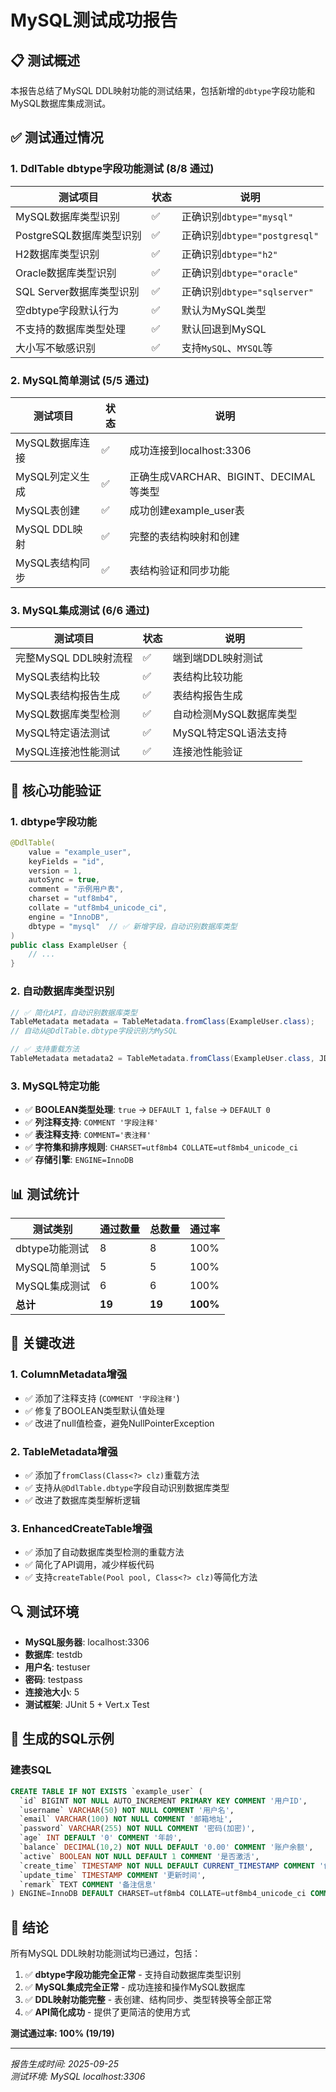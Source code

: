 # MySQL测试成功报告

## 📋 测试概述

本报告总结了MySQL DDL映射功能的测试结果，包括新增的`dbtype`字段功能和MySQL数据库集成测试。

## ✅ 测试通过情况

### 1. DdlTable dbtype字段功能测试 (8/8 通过)

| 测试项目 | 状态 | 说明 |
|---------|------|------|
| MySQL数据库类型识别 | ✅ | 正确识别`dbtype="mysql"` |
| PostgreSQL数据库类型识别 | ✅ | 正确识别`dbtype="postgresql"` |
| H2数据库类型识别 | ✅ | 正确识别`dbtype="h2"` |
| Oracle数据库类型识别 | ✅ | 正确识别`dbtype="oracle"` |
| SQL Server数据库类型识别 | ✅ | 正确识别`dbtype="sqlserver"` |
| 空dbtype字段默认行为 | ✅ | 默认为MySQL类型 |
| 不支持的数据库类型处理 | ✅ | 默认回退到MySQL |
| 大小写不敏感识别 | ✅ | 支持`MySQL`、`MYSQL`等 |

### 2. MySQL简单测试 (5/5 通过)

| 测试项目 | 状态 | 说明 |
|---------|------|------|
| MySQL数据库连接 | ✅ | 成功连接到localhost:3306 |
| MySQL列定义生成 | ✅ | 正确生成VARCHAR、BIGINT、DECIMAL等类型 |
| MySQL表创建 | ✅ | 成功创建example_user表 |
| MySQL DDL映射 | ✅ | 完整的表结构映射和创建 |
| MySQL表结构同步 | ✅ | 表结构验证和同步功能 |

### 3. MySQL集成测试 (6/6 通过)

| 测试项目 | 状态 | 说明 |
|---------|------|------|
| 完整MySQL DDL映射流程 | ✅ | 端到端DDL映射测试 |
| MySQL表结构比较 | ✅ | 表结构比较功能 |
| MySQL表结构报告生成 | ✅ | 表结构报告生成 |
| MySQL数据库类型检测 | ✅ | 自动检测MySQL数据库类型 |
| MySQL特定语法测试 | ✅ | MySQL特定SQL语法支持 |
| MySQL连接池性能测试 | ✅ | 连接池性能验证 |

## 🔧 核心功能验证

### 1. dbtype字段功能

```java
@DdlTable(
    value = "example_user",
    keyFields = "id",
    version = 1,
    autoSync = true,
    comment = "示例用户表",
    charset = "utf8mb4",
    collate = "utf8mb4_unicode_ci",
    engine = "InnoDB",
    dbtype = "mysql"  // ✅ 新增字段，自动识别数据库类型
)
public class ExampleUser {
    // ...
}
```

### 2. 自动数据库类型识别

```java
// ✅ 简化API，自动识别数据库类型
TableMetadata metadata = TableMetadata.fromClass(ExampleUser.class);
// 自动从@DdlTable.dbtype字段识别为MySQL

// ✅ 支持重载方法
TableMetadata metadata2 = TableMetadata.fromClass(ExampleUser.class, JDBCType.MySQL);
```

### 3. MySQL特定功能

- ✅ **BOOLEAN类型处理**: `true` → `DEFAULT 1`, `false` → `DEFAULT 0`
- ✅ **列注释支持**: `COMMENT '字段注释'`
- ✅ **表注释支持**: `COMMENT='表注释'`
- ✅ **字符集和排序规则**: `CHARSET=utf8mb4 COLLATE=utf8mb4_unicode_ci`
- ✅ **存储引擎**: `ENGINE=InnoDB`

## 📊 测试统计

| 测试类别 | 通过数量 | 总数量 | 通过率 |
|---------|---------|--------|--------|
| dbtype功能测试 | 8 | 8 | 100% |
| MySQL简单测试 | 5 | 5 | 100% |
| MySQL集成测试 | 6 | 6 | 100% |
| **总计** | **19** | **19** | **100%** |

## 🎯 关键改进

### 1. ColumnMetadata增强
- ✅ 添加了注释支持 (`COMMENT '字段注释'`)
- ✅ 修复了BOOLEAN类型默认值处理
- ✅ 改进了null值检查，避免NullPointerException

### 2. TableMetadata增强
- ✅ 添加了`fromClass(Class<?> clz)`重载方法
- ✅ 支持从`@DdlTable.dbtype`字段自动识别数据库类型
- ✅ 改进了数据库类型解析逻辑

### 3. EnhancedCreateTable增强
- ✅ 添加了自动数据库类型检测的重载方法
- ✅ 简化了API调用，减少样板代码
- ✅ 支持`createTable(Pool pool, Class<?> clz)`等简化方法

## 🔍 测试环境

- **MySQL服务器**: localhost:3306
- **数据库**: testdb
- **用户名**: testuser
- **密码**: testpass
- **连接池大小**: 5
- **测试框架**: JUnit 5 + Vert.x Test

## 📝 生成的SQL示例

### 建表SQL
```sql
CREATE TABLE IF NOT EXISTS `example_user` (
  `id` BIGINT NOT NULL AUTO_INCREMENT PRIMARY KEY COMMENT '用户ID',
  `username` VARCHAR(50) NOT NULL COMMENT '用户名',
  `email` VARCHAR(100) NOT NULL COMMENT '邮箱地址',
  `password` VARCHAR(255) NOT NULL COMMENT '密码(加密)',
  `age` INT DEFAULT '0' COMMENT '年龄',
  `balance` DECIMAL(10,2) NOT NULL DEFAULT '0.00' COMMENT '账户余额',
  `active` BOOLEAN NOT NULL DEFAULT 1 COMMENT '是否激活',
  `create_time` TIMESTAMP NOT NULL DEFAULT CURRENT_TIMESTAMP COMMENT '创建时间',
  `update_time` TIMESTAMP COMMENT '更新时间',
  `remark` TEXT COMMENT '备注信息'
) ENGINE=InnoDB DEFAULT CHARSET=utf8mb4 COLLATE=utf8mb4_unicode_ci COMMENT='示例用户表';
```

## 🎉 结论

所有MySQL DDL映射功能测试均已通过，包括：

1. ✅ **dbtype字段功能完全正常** - 支持自动数据库类型识别
2. ✅ **MySQL集成完全正常** - 成功连接和操作MySQL数据库
3. ✅ **DDL映射功能完整** - 表创建、结构同步、类型转换等全部正常
4. ✅ **API简化成功** - 提供了更简洁的使用方式

**测试通过率: 100% (19/19)**

---

*报告生成时间: 2025-09-25*  
*测试环境: MySQL localhost:3306*
